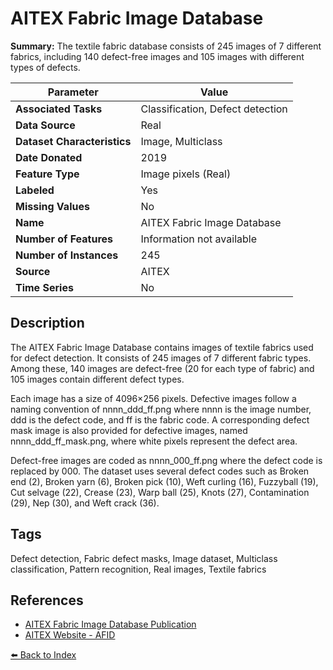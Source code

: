 # AITEX Fabric Image Database

**Summary:** The textile fabric database consists of 245 images of 7 different fabrics, including 140 defect-free images and 105 images with different types of defects.

| Parameter | Value |
| --- | --- |
| **Associated Tasks** | Classification, Defect detection |
| **Data Source** | Real |
| **Dataset Characteristics** | Image, Multiclass |
| **Date Donated** | 2019 |
| **Feature Type** | Image pixels (Real) |
| **Labeled** | Yes |
| **Missing Values** | No |
| **Name** | AITEX Fabric Image Database |
| **Number of Features** | Information not available |
| **Number of Instances** | 245 |
| **Source** | AITEX |
| **Time Series** | No |

## Description

The AITEX Fabric Image Database contains images of textile fabrics used for defect detection. It consists of 245 images of 7 different fabric types. Among these, 140 images are defect-free (20 for each type of fabric) and 105 images contain different defect types.

Each image has a size of 4096×256 pixels. Defective images follow a naming convention of nnnn_ddd_ff.png where nnnn is the image number, ddd is the defect code, and ff is the fabric code. A corresponding defect mask image is also provided for defective images, named nnnn_ddd_ff_mask.png, where white pixels represent the defect area.

Defect-free images are coded as nnnn_000_ff.png where the defect code is replaced by 000. The dataset uses several defect codes such as Broken end (2), Broken yarn (6), Broken pick (10), Weft curling (16), Fuzzyball (19), Cut selvage (22), Crease (23), Warp ball (25), Knots (27), Contamination (29), Nep (30), and Weft crack (36).

## Tags

Defect detection, Fabric defect masks, Image dataset, Multiclass classification, Pattern recognition, Real images, Textile fabrics

## References

- [AITEX Fabric Image Database Publication](https://content.sciendo.com/view/journals/aut/ahead-of-print/article-10.2478-aut-2019-0035.xml)
- [AITEX Website - AFID](https://www.aitex.es/afid/)

[⬅️ Back to Index](../README.md)
